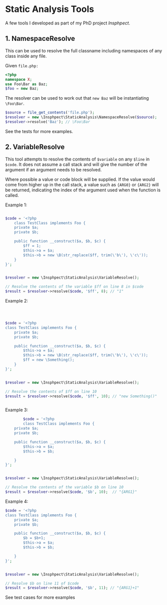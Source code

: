 # Static Analysis Tools

A few tools I developed as part of my PhD project *Insphpect*.

## 1. NamespaceResolve

This can be used to resolve the full classname including namespaces of any class inside any file.

Given `file.php:`

```php
<?php
namespace X;
use Foo\Bar as Baz;
$foo = new Baz;
```

The resolver can be used to work out that `new Baz` will be instantiating `\Foo\Bar`.

```php
$source = file_get_contents('file.php');
$resolver = new \Insphpect\StaticAnalysis\NamespaceResolve($source);
$resolver->resolve('Baz'); // \Foo\Bar
```

See the tests for more examples.


## 2. VariableResolve

This tool attempts to resolve the contents of `$variable` on any `$line` in `$code`. It does not assume a call stack and will give the number of the argument if an argument needs to be resolved.

Where possible a value or code block will be supplied. If the value would come from higher up in the call stack, a value such as `{ARG0}` or `{ARG2}` will be returned, indicating the index of the argument used when the function is called.

Example 1:

```php

$code = '<?php
	class TestClass implements Foo {
	private $a;
	private $b;

	public function __construct($a, $b, $c) {
		$ff = 1;
		$this->a = $a;
		$this->b = new \B(str_replace($ff, trim(\'b\'), \'c\'));
	}
}';


$resolver = new \Insphpect\StaticAnalysis\VariableResolve();

// Resolve the contents of the variable $ff on line 8 in $code
$result = $resolver->resolve($code, '$ff', 8); // "1"
```

Example 2:


```php



$code = '<?php
class TestClass implements Foo {
	private $a;
	private $b;

	public function __construct($a, $b, $c) {
		$this->a = $a;
		$this->b = new \B(str_replace($ff, trim(\'b\'), \'c\'));
		$ff = new \Something();
	}
}';


$resolver = new \Insphpect\StaticAnalysis\VariableResolve();

// Resolve the contents of $ff on line 10
$result = $resolver->resolve($code, '$ff', 10); // "new Something()"



```

Example 3:

```php
		$code = '<?php
		class TestClass implements Foo {
	private $a;
	private $b;

	public function __construct($a, $b, $c) {
		$this->a = $a;
		$this->b = $b;

	}
}';


$resolver = new \Insphpect\StaticAnalysis\VariableResolve();

// Resolve the contents of the variable $b on line 10
$result = $resolver->resolve($code, '$b', 10);  // "{ARG1}"


```



Example 4:

```php
$code = '<?php
class TestClass implements Foo {
	private $a;
	private $b;

	public function __construct($a, $b, $c) {
		$b = $b+1;
		$this->a = $a;
		$this->b = $b;

	}
}';


$resolver = new \Insphpect\StaticAnalysis\VariableResolve();

// Resolve $b on line 11 of $code
$result = $resolver->resolve($code, '$b', 11); // "{ARG1}+1"

```

See test cases for more examples
